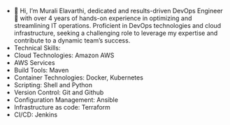 - 👋 Hi, I’m Murali Elavarthi, dedicated and results-driven DevOps Engineer 🌱 with over 4 years of hands-on experience in optimizing and streamlining IT operations. Proficient in DevOps technologies and cloud infrastructure, seeking a challenging role to leverage my expertise and contribute to a dynamic team’s success.
- Technical Skills:
- Cloud Technologies: Amazon AWS
- AWS Services
- Build Tools: Maven
- Container Technologies: Docker, Kubernetes
- Scripting: Shell and Python
- Version Control: Git and Github
- Configuration Management: Ansible
- Infrastructure as code: Terraform
- CI/CD: Jenkins
